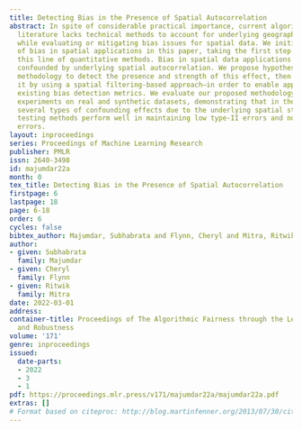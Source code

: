 ```yaml
---
title: Detecting Bias in the Presence of Spatial Autocorrelation
abstract: In spite of considerable practical importance, current algorithmic fairness
  literature lacks technical methods to account for underlying geographic dependency
  while evaluating or mitigating bias issues for spatial data. We initiate the study
  of bias in spatial applications in this paper, taking the first step towards formalizing
  this line of quantitative methods. Bias in spatial data applications often gets
  confounded by underlying spatial autocorrelation. We propose hypothesis testing
  methodology to detect the presence and strength of this effect, then account for
  it by using a spatial filtering-based approach—in order to enable application of
  existing bias detection metrics. We evaluate our proposed methodology through numerical
  experiments on real and synthetic datasets, demonstrating that in the presence of
  several types of confounding effects due to the underlying spatial structure our
  testing methods perform well in maintaining low type-II errors and nominal type-I
  errors.
layout: inproceedings
series: Proceedings of Machine Learning Research
publisher: PMLR
issn: 2640-3498
id: majumdar22a
month: 0
tex_title: Detecting Bias in the Presence of Spatial Autocorrelation
firstpage: 6
lastpage: 18
page: 6-18
order: 6
cycles: false
bibtex_author: Majumdar, Subhabrata and Flynn, Cheryl and Mitra, Ritwik
author:
- given: Subhabrata
  family: Majumdar
- given: Cheryl
  family: Flynn
- given: Ritwik
  family: Mitra
date: 2022-03-01
address:
container-title: Proceedings of The Algorithmic Fairness through the Lens of Causality
  and Robustness
volume: '171'
genre: inproceedings
issued:
  date-parts:
  - 2022
  - 3
  - 1
pdf: https://proceedings.mlr.press/v171/majumdar22a/majumdar22a.pdf
extras: []
# Format based on citeproc: http://blog.martinfenner.org/2013/07/30/citeproc-yaml-for-bibliographies/
---
```

